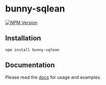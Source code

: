 # bunny-sqlean

[![NPM Version](https://img.shields.io/npm/v/bunny-sqlean?color=blue)](https://www.npmjs.com/package/bunny-sqlean)

## Installation

```shell
npm install bunny-sqlean
```

## Documentation

Please read the [docs](https://bunny-launcher.net/databases/sqlean/) for usage and examples.

